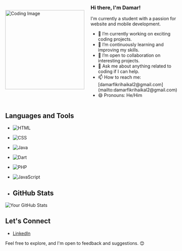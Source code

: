 <div style="display: flex; align-items: center;">
  <img src="https://github.com/Shade2012/Shade2012/assets/123221071/334348de-9b64-424b-a6b7-2f1b1f25a3a8" width="250px" alt="Coding Image" style="margin-right: 20px;">
  <div>
    <h3>Hi there, I'm Damar!</h3>
    <p>I'm currently a student with a passion for website and mobile development.</p>
    <ul>
      <li>🔭 I’m currently working on exciting coding projects.</li>
      <li>🌱 I’m continuously learning and improving my skills.</li>
      <li>👯 I’m open to collaboration on interesting projects.</li>
      <li>💬 Ask me about anything related to coding if I can help.</li>
      <li>📫 How to reach me: [damarfikrihaikal2@gmail.com](mailto:damarfikrihaikal2@gmail.com)</li>
      <li>😄 Pronouns: He/Him</li>
    </ul>
  </div>
</div>

## Languages and Tools

- ![HTML](https://img.shields.io/badge/HTML5-E34F26?style=flat&logo=html5&logoColor=white)
- ![CSS](https://img.shields.io/badge/CSS3-1572B6?style=flat&logo=css3&logoColor=white)
- ![Java](https://img.shields.io/badge/Java-007396?style=flat&logo=java&logoColor=white)
- ![Dart](https://img.shields.io/badge/Dart-0175C2?style=flat&logo=dart&logoColor=white)
- ![PHP](https://img.shields.io/badge/PHP-777BB4?style=flat&logo=php&logoColor=white)
- ![JavaScript](https://img.shields.io/badge/JavaScript-F7DF1E?style=flat&logo=javascript&logoColor=black)


- ## GitHub Stats

![Your GitHub Stats](https://github-readme-stats.vercel.app/api?username=Shade2012&show_icons=true&theme=radical)

## Let's Connect

- [LinkedIn](https://www.linkedin.com/in/damar-fikri-haikal-539b65294/)


Feel free to explore, and I'm open to feedback and suggestions. 😊

